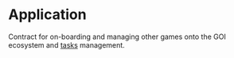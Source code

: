 # Application

Contract for on-boarding and managing other games onto the GOI ecosystem and [tasks](../task) management.
